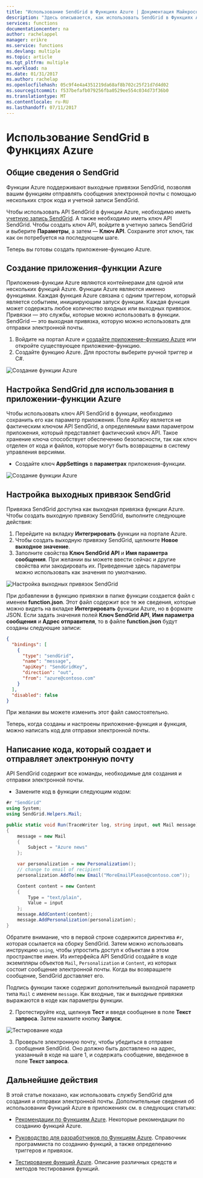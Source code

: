```yaml
---
title: "Использование SendGrid в Функциях Azure | Документация Майкрософт"
description: "Здесь описывается, как использовать SendGrid в Функциях Azure"
services: functions
documentationcenter: na
author: rachelappel
manager: erikre
ms.service: functions
ms.devlang: multiple
ms.topic: article
ms.tgt_pltfrm: multiple
ms.workload: na
ms.date: 01/31/2017
ms.author: rachelap
ms.openlocfilehash: 05c9f4e4a4351219da68af8b702c25f21d7d4d02
ms.sourcegitcommit: f537befafb079256fba0529ee554c034d73f36b0
ms.translationtype: MT
ms.contentlocale: ru-RU
ms.lasthandoff: 07/11/2017
---
```

# <a name="how-to-use-sendgrid-in-azure-functions"></a>Использование SendGrid в Функциях Azure

## <a name="sendgrid-overview"></a>Общие сведения о SendGrid

Функции Azure поддерживают выходные привязки SendGrid, позволяя вашим функциям отправлять сообщения электронной почты с помощью нескольких строк кода и учетной записи SendGrid.

Чтобы использовать API SendGrid в функции Azure, необходимо иметь [учетную запись SendGrid](http://SendGrid.com). А также необходимо иметь ключ API SendGrid. Чтобы создать ключ API, войдите в учетную запись SendGrid и выберите **Параметры**, а затем — **Ключ API**. Сохраните этот ключ, так как он потребуется на последующем шаге.

Теперь вы готовы создать приложение-функцию Azure.

## <a name="create-an-azure-function-app"></a>Создание приложения-функции Azure 

Приложения-функции Azure являются контейнерами для одной или нескольких функций Azure. Функции Azure являются именно функциями. Каждая функция Azure связана с одним триггером, который является событием, инициирующим запуск функции.
Каждая функция может содержать любое количество входных или выходных привязок. Привязки — это службы, которые можно использовать в функции. SendGrid — это выходная привязка, которую можно использовать для отправки электронной почты. 

1. Войдите на портал Azure и [создайте приложение-функцию Azure](https://docs.microsoft.com/azure/azure-functions/functions-create-first-azure-function) или откройте существующее приложение-функцию. 
2. Создайте функцию Azure. Для простоты выберите ручной триггер и C#. 

 ![Создание функции Azure](./media/functions-how-to-use-sendgrid/functions-new-function-manual-trigger-page.png)

## <a name="configure-sendgrid-for-use-in-an-azure-function-app"></a>Настройка SendGrid для использования в приложении-функции Azure

Чтобы использовать ключ API SendGrid в функции, необходимо сохранить его как параметр приложения. Поле ApiKey является не фактическим ключом API SendGrid, а определяемым вами параметром приложения, который представляет фактический ключ API. Такое хранение ключа способствует обеспечению безопасности, так как ключ отделен от кода и файлов, которые могут быть возвращены в систему управления версиями.

- Создайте ключ **AppSettings** в **параметрах** приложения-функции.

 ![Создание функции Azure](./media/functions-how-to-use-sendgrid/functions-configure-sendgrid-api-key-app-settings.png)

## <a name="configure-sendgrid-output-bindings"></a>Настройка выходных привязок SendGrid

Привязка SendGrid доступна как выходная привязка функции Azure. Чтобы создать выходную привязку SendGrid, выполните следующие действия:

1. Перейдите на вкладку **Интегрировать** функции на портале Azure.
2. Чтобы создать выходную привязку SendGrid, щелкните **Новое выходное значение**.
3. Заполните свойства **Ключ SendGrid API** и **Имя параметра сообщения**. При желании вы можете ввести сейчас и другие свойства или закодировать их. Приведенные здесь параметры можно использовать как значения по умолчанию.

 ![Настройка выходных привязок SendGrid](./media/functions-how-to-use-sendgrid/functions-configure-sendgrid-output-bindings.png)

При добавлении в функцию привязки в папке функции создается файл с именем **function.json**. Этот файл содержит все те же сведения, которые можно видеть на вкладке **Интегрировать** функции Azure, но в формате JSON. Если задать значения полей **Ключ SendGrid API**, **Имя параметра сообщения** и **Адрес отправителя**, то в файле **function.json** будут созданы следующие записи: 

```json
{
  "bindings": [    
    {
      "type": "sendGrid",
      "name": "message",
      "apiKey": "SendGridKey",
      "direction": "out",
      "from": "azure@contoso.com"
    }
  ],
  "disabled": false
}
```

При желании вы можете изменить этот файл самостоятельно.

Теперь, когда созданы и настроены приложение-функция и функция, можно написать код для отправки электронной почты.

## <a name="write-code-that-creates-and-sends-email"></a>Написание кода, который создает и отправляет электронную почту

API SendGrid содержит все команды, необходимые для создания и отправки электронной почты.  

- Замените код в функции следующим кодом:

```cs
#r "SendGrid"
using System;
using SendGrid.Helpers.Mail;

public static void Run(TraceWriter log, string input, out Mail message)
{
    message = new Mail
    {        
        Subject = "Azure news"          
    };

    var personalization = new Personalization();
    // change to email of recipient
    personalization.AddTo(new Email("MoreEmailPlease@contoso.com"));   

    Content content = new Content
    {
        Type = "text/plain",
        Value = input
    };
    message.AddContent(content);
    message.AddPersonalization(personalization);
}
```

Обратите внимание, что в первой строке содержится директива ```#r```, которая ссылается на сборку SendGrid. Затем можно использовать инструкцию ```using```, чтобы упростить доступ к объектам в этом пространстве имен. Из интерфейса API SendGrid создайте в коде экземпляры объектов ```Mail```, ```Personalization``` и ```Content```, из которых состоит сообщение электронной почты. Когда вы возвращаете сообщение, SendGrid доставляет его. 

Подпись функции также содержит дополнительный выходной параметр типа ```Mail``` с именем ```message```. Как входные, так и выходные привязки выражаются в коде как параметры функции. 

2. Протестируйте код, щелкнув **Тест** и введя сообщение в поле **Текст запроса**. Затем нажмите кнопку **Запуск**.

 ![Тестирование кода](./media/functions-how-to-use-sendgrid/functions-develop-test-sendgrid.png)

3. Проверьте электронную почту, чтобы убедиться в отправке сообщения SendGrid. Оно должно быть доставлено на адрес, указанный в коде на шаге 1, и содержать сообщение, введенное в поле **Текст запроса**.

## <a name="next-steps"></a>Дальнейшие действия
В этой статье показано, как использовать службу SendGrid для создания и отправки электронной почты. Дополнительные сведения об использовании Функций Azure в приложениях см. в следующих статьях: 

- [Рекомендации по Функциям Azure](functions-best-practices.md). Некоторые рекомендации по созданию функций Azure.

- [Руководство для разработчиков по Функциям Azure](functions-reference.md). Справочник программиста по созданию функций, а также определению триггеров и привязок.

- [Тестирование функций Azure](functions-test-a-function.md). Описание различных средств и методов тестирования функций.